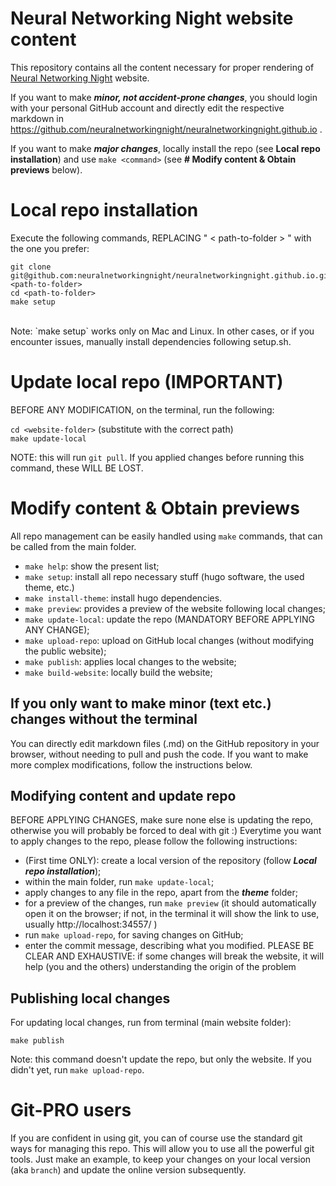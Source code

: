# Neural Networking Night website content


This repository contains all the content necessary for proper rendering of [Neural Networking Night](https://neuralnetworkingnight.github.io) website.

If you want to make **_minor, not accident-prone changes_**, you should login with your personal GitHub account and  directly edit the respective markdown in https://github.com/neuralnetworkingnight/neuralnetworkingnight.github.io . 

If you want to make **_major changes_**, locally install the repo (see **Local repo installation**) and use  `make <command>` (see **# Modify content & Obtain previews** below).

# Local repo installation

Execute the following commands, REPLACING " < path-to-folder > " with the one you prefer:

```
git clone git@github.com:neuralnetworkingnight/neuralnetworkingnight.github.io.git <path-to-folder>
cd <path-to-folder>
make setup
```
<br>
Note: `make setup` works only on Mac and Linux. In other cases, or if you encounter issues, manually install dependencies following setup.sh.


# Update local repo (IMPORTANT)

BEFORE ANY MODIFICATION, on the terminal, run the following:

`cd <website-folder>` (substitute <website-folder> with the correct path)<br>
`make update-local`
   
NOTE: this will run `git pull`. If you applied changes before running this command, these WILL BE LOST. 

# Modify content & Obtain previews

All repo management can be easily handled using `make` commands, that can be called from the main folder.

- `make help`: show the present list;
- `make setup`: install all repo necessary stuff (hugo software, the used theme, etc.) 
- `make install-theme`: install hugo dependencies.
- `make preview`: provides a preview of the website following local changes;
- `make update-local`: update the repo (MANDATORY BEFORE APPLYING ANY CHANGE);
- `make upload-repo`: upload on GitHub local changes (without modifying the public website);
- `make publish`: applies local changes to the website;
- `make build-website`: locally build the website;

## If you only want to make minor (text etc.) changes without the terminal

You can directly edit markdown files (.md) on the GitHub repository in your browser, without needing to pull and push the code. If you want to make more complex modifications, follow the instructions below.

## Modifying content and update repo

BEFORE APPLYING CHANGES, make sure none else is updating the repo, otherwise you will probably be forced to deal with git :)
Everytime you want to apply changes to the repo, please follow the following instructions:

- (First time ONLY): create a local version of the repository (follow ___Local repo installation___);
- within the main folder, run `make update-local`;
- apply changes to any file in the repo, apart from the ___theme___ folder;
- for a preview of the changes, run `make preview` (it should automatically open it on the browser; if not, in the 	terminal it will show the link to use, usually http://localhost:34557/ )
- run `make upload-repo`, for saving changes on GitHub;
- enter the commit message, describing what you modified. PLEASE BE CLEAR AND EXHAUSTIVE: if some changes will break the website, it will help (you and the others) understanding the origin of the problem  

## Publishing local changes

For updating local changes, run from terminal (main website folder):

`make publish`

Note: this command doesn't update the repo, but only the website. If you didn't yet, run `make upload-repo`.

# Git-PRO users

If you are confident in using git, you can of course use the standard git ways for managing this repo. This will allow you to use all the powerful git tools. Just make an example, to keep your changes on your local version (aka `branch`) and update the online version subsequently. 

[//]: # ()
[//]: # (## Add new content &#40;don't use it for the moment&#41;)

[//]: # (To add new content use `hugo new` command:)

[//]: # ()
[//]: # (        `hugo new post/post-title.md`)

[//]: # ()
[//]: # (This way `hugo` will generate a template markdown file based on corresponding archetype with some of attributes filled with default values &#40;creation timestamp, etc.&#41;, which you can later edit.)

[//]: # ()
[//]: # (More information on adding content can be found in the Hugo documentation in [Content]&#40;https://gohugo.io/content/organization/&#41; and [Getting Started]&#40;https://gohugo.io/overview/quickstart/&#41; sections.)

[//]: # ()
[//]: # (## How can I publish my Jupyter notebook on this website?  &#40;don't use it for the moment&#41;)

[//]: # ()
[//]: # (1. Convert the notebook using `juputer-nbconvert` command, specifying Markdown as an output format:)

[//]: # ()
[//]: # (        jupyter-nbconvert --to markdown ./notebook.ipynb)

[//]: # ()
[//]: # (    This command should convert your notebook to markdown file named `notebook.md` and create a separate directory for the files required for proper rendering of Markdown file named `notebook_files`.)

[//]: # ()
[//]: # (2. Move the `notebook_files` directory somewhere to the `static` folder of the website "notebook_files". Open the `notebook.md` file and edit all the links to the folder, omitting `/static` part of the path. For example:)

[//]: # ()
[//]: # (        ![png]&#40;notebook_files/image.png&#41; --> ![png]&#40;/images/notebook_files/image.png&#41;)

[//]: # ()
[//]: # (3. Create a new post:)

[//]: # ()
[//]: # (        hugo new post/notebook.md)

[//]: # ()
[//]: # (    and copy content from your original `notebook.md` file to the newly created post. This way Hugo will automatically populate some fields in the header of the file.)


[//]: # (All the basic build operations might be carried with the use of `make` command. If you do not have a working installation of GNU Make, study the contents of the `Makefile` and use the corresponding commands to operate the website. Currently following commands are defined in the file:)

[//]: # (    * `build-website`: Generates all the static content for the website. )
[//]: # (    * `preview-website`: Builds the website content and starts Hugo debugging server with live reload enabled. )
[//]: # (* `publish`: Publishes the contents of the `./public` directory to the `master` branch of https://biaslab.github.io repository.)
